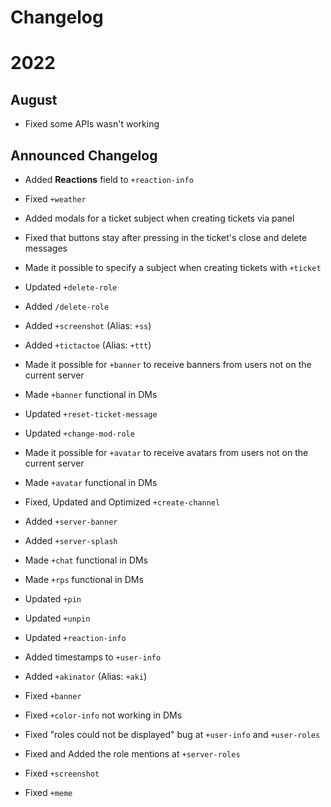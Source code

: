 # Changelog

# 2022
## August
- Fixed some APIs wasn't working

## Announced Changelog

- Added **Reactions** field to `+reaction-info`

- Fixed `+weather`

- Added modals for a ticket subject when creating tickets via panel

- Fixed that buttons stay after pressing in the ticket's close and delete messages

- Made it possible to specify a subject when creating tickets with `+ticket`

- Updated `+delete-role`

- Added `/delete-role`

- Added `+screenshot` (Alias: `+ss`)

- Added `+tictactoe` (Alias: `+ttt`)

- Made it possible for `+banner` to receive banners from users not on the current server

- Made `+banner` functional in DMs

- Updated `+reset-ticket-message`

- Updated `+change-mod-role`

- Made it possible for `+avatar` to receive avatars from users not on the current server

- Made `+avatar` functional in DMs

- Fixed, Updated and Optimized `+create-channel`

- Added `+server-banner`

- Added `+server-splash`

- Made `+chat` functional in DMs

- Made `+rps` functional in DMs

- Updated `+pin`

- Updated `+unpin`

- Updated `+reaction-info`

- Added timestamps to `+user-info`

- Added `+akinator` (Alias: `+aki`)

- Fixed `+banner`

- Fixed `+color-info` not working in DMs

- Fixed "roles could not be displayed" bug at `+user-info` and `+user-roles`

- Fixed and Added the role mentions at `+server-roles`

- Fixed `+screenshot`

- Fixed `+meme`
